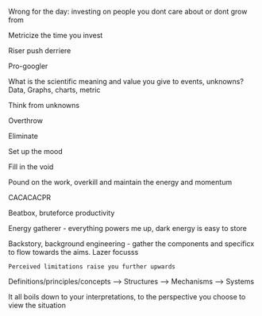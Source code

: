 Wrong for the day: investing on people you dont care about or dont grow from

Metricize the time you invest

Riser push derriere

Pro-googler

What is the scientific meaning and value you give to events, unknowns? Data, Graphs, charts, metric

Think from unknowns 

Overthrow

Eliminate 

Set up the mood

Fill in the void

Pound on the work, overkill and maintain the energy and momentum 

CACACACPR

Beatbox, bruteforce productivity

Energy gatherer - everything powers me up, dark energy is easy to store

Backstory, background engineering - gather the components and specificx to flow towards the aims. Lazer focusss

	Perceived limitations raise you further upwards

Definitions/principles/concepts --> Structures --> Mechanisms --> Systems

It all boils down to your interpretations, to the perspective you choose to view the situation